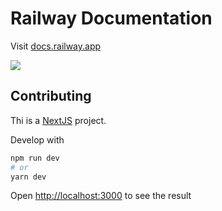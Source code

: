 # Railway Documentation

Visit [docs.railway.app](https://docs.railway.app)

![](https://railway.app/og.png)

## Contributing

Thi is a [NextJS](https://nextjs.org) project.

Develop with

```bash
npm run dev
# or
yarn dev
```

Open [http://localhost:3000](http://localhost:3000) to see the result
